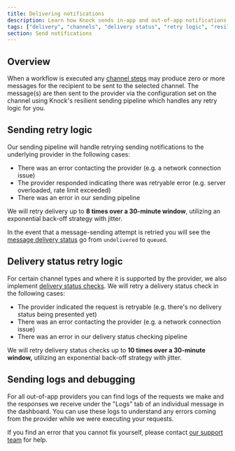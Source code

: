 ```yaml
---
title: Delivering notifications
description: Learn how Knock sends in-app and out-of-app notifications to email, SMS, push, and chat channels like Slack.
tags: ["delivery", "channels", "delivery status", "retry logic", "resilience"]
section: Send notifications
---
```


## Overview

When a workflow is executed any [channel steps](/designing-workflows/channel-step) may produce zero or more messages for the recipient to be sent to the selected channel. The message(s) are then sent to the provider via the configuration set on the channel using Knock's resilient sending pipeline which handles any retry logic for you.

## Sending retry logic

Our sending pipeline will handle retrying sending notifications to the underlying provider in the following cases:

- There was an error contacting the provider (e.g. a network connection issue)
- The provider responded indicating there was retryable error (e.g. server overloaded, rate limit exceeded)
- There was an error in our sending pipeline

We will retry delivery up to **8 times over a 30-minute window**, utilizing an exponential back-off strategy with jitter.

In the event that a message-sending attempt is retried you will see the [message delivery status](/send-notifications/message-statuses#delivery-status) go from `undelivered` to `queued`.

## Delivery status retry logic

For certain channel types and where it is supported by the provider, we also implement [delivery status checks](/send-notifications/message-statuses#delivery-status). We will retry a delivery status check in the following cases:

- The provider indicated the request is retryable (e.g. there's no delivery status being presented yet)
- There was an error contacting the provider (e.g. a network connection issue)
- There was an error in our delivery status checking pipeline

We will retry delivery status checks up to **10 times over a 30-minute window,** utilizing an exponential back-off strategy with jitter.

## Sending logs and debugging

For all out-of-app providers you can find logs of the requests we make and the responses we receive under the "Logs" tab of an individual message in the dashboard. You can use these logs to understand any errors coming from the provider while we were executing your requests.

If you find an error that you cannot fix yourself, please contact [our support team](mailto:support@knock.app) for help.
